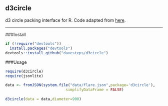 ## d3circle

d3 circle packing interface for R. Code adapted from [here](https://bl.ocks.org/mbostock/467f1a0db47753cc630e).


----
###Install

  
```r
if (!require("devtools"))
  install.packages("devtools")
devtools::install_github("davesteps/d3circle")


```

###Usage
```r
require(d3circle)
require(jsonlite)

data <- fromJSON(system.file("data/flare.json",package='d3circle'),
                           simplifyDataFrame = FALSE)
                           
d3circle(data = data,diameter=900)
```




